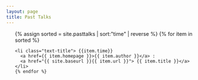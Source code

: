 ```yaml
---
layout: page
title: Past Talks
---
```


<div class="toc">
  <ul class="texts">
    {% assign sorted = site.pasttalks | sort:"time" | reverse %}
    {% for item in sorted %}
    
    <li class="text-title"> {{item.time}}
      <a href={{ item.homepage }}>{{ item.author }}</a> : 
      <a href="{{ site.baseurl }}{{ item.url }}"> {{ item.title }}</a>
    </li>
    {% endfor %}
  </ul>
</div>
